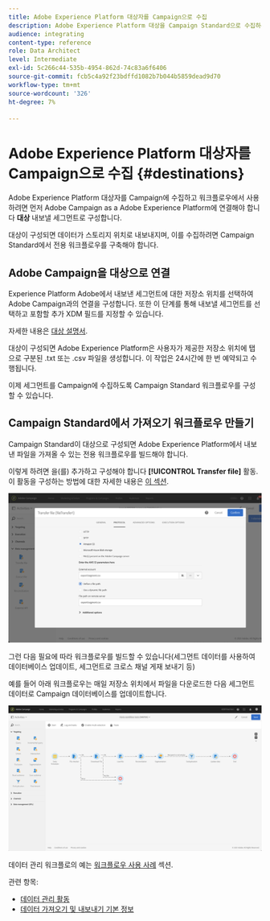 ```yaml
---
title: Adobe Experience Platform 대상자를 Campaign으로 수집
description: Adobe Experience Platform 대상을 Campaign Standard으로 수집하는 방법에 대해 알아봅니다.
audience: integrating
content-type: reference
role: Data Architect
level: Intermediate
exl-id: 5c266c44-535b-4954-862d-74c83a6f6406
source-git-commit: fcb5c4a92f23bdffd1082b7b044b5859dead9d70
workflow-type: tm+mt
source-wordcount: '326'
ht-degree: 7%

---
```


# Adobe Experience Platform 대상자를 Campaign으로 수집 {#destinations}

Adobe Experience Platform 대상자를 Campaign에 수집하고 워크플로우에서 사용하려면 먼저 Adobe Campaign as a Adobe Experience Platform에 연결해야 합니다 **대상** 내보낼 세그먼트로 구성합니다.

대상이 구성되면 데이터가 스토리지 위치로 내보내지며, 이를 수집하려면 Campaign Standard에서 전용 워크플로우를 구축해야 합니다.

## Adobe Campaign을 대상으로 연결

Experience Platform Adobe에서 내보낸 세그먼트에 대한 저장소 위치를 선택하여 Adobe Campaign과의 연결을 구성합니다. 또한 이 단계를 통해 내보낼 세그먼트를 선택하고 포함할 추가 XDM 필드를 지정할 수 있습니다.

자세한 내용은 [대상 설명서](https://experienceleague.adobe.com/docs/experience-platform/destinations/catalog/email-marketing/adobe-campaign.html).

대상이 구성되면 Adobe Experience Platform은 사용자가 제공한 저장소 위치에 탭으로 구분된 .txt 또는 .csv 파일을 생성합니다. 이 작업은 24시간에 한 번 예약되고 수행됩니다.

이제 세그먼트를 Campaign에 수집하도록 Campaign Standard 워크플로우를 구성할 수 있습니다.

## Campaign Standard에서 가져오기 워크플로우 만들기

Campaign Standard이 대상으로 구성되면 Adobe Experience Platform에서 내보낸 파일을 가져올 수 있는 전용 워크플로우를 빌드해야 합니다.

이렇게 하려면 을(를) 추가하고 구성해야 합니다 **[!UICONTROL Transfer file]** 활동. 이 활동을 구성하는 방법에 대한 자세한 내용은 [이 섹션](../../automating/using/transfer-file.md).

![](assets/rtcdp-transfer-file.png)

그런 다음 필요에 따라 워크플로우를 빌드할 수 있습니다(세그먼트 데이터를 사용하여 데이터베이스 업데이트, 세그먼트로 크로스 채널 게재 보내기 등)

예를 들어 아래 워크플로우는 매일 저장소 위치에서 파일을 다운로드한 다음 세그먼트 데이터로 Campaign 데이터베이스를 업데이트합니다.

![](assets/rtcdp-workflow.png)

데이터 관리 워크플로의 예는 [워크플로우 사용 사례](../../automating/using/about-workflow-use-cases.md#management) 섹션.

관련 항목:

* [데이터 관리 활동](../../automating/using/about-data-management-activities.md)
* [데이터 가져오기 및 내보내기 기본 정보](../../automating/using/about-data-import-and-export.md)
